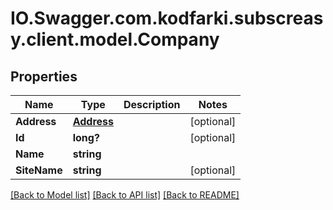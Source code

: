 # IO.Swagger.com.kodfarki.subscreasy.client.model.Company
## Properties

Name | Type | Description | Notes
------------ | ------------- | ------------- | -------------
**Address** | [**Address**](Address.md) |  | [optional] 
**Id** | **long?** |  | [optional] 
**Name** | **string** |  | 
**SiteName** | **string** |  | [optional] 

[[Back to Model list]](../README.md#documentation-for-models) [[Back to API list]](../README.md#documentation-for-api-endpoints) [[Back to README]](../README.md)

